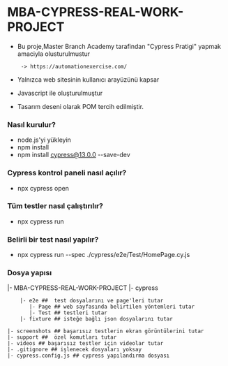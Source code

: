 # MBA-CYPRESS-REAL-WORK-PROJECT

* Bu proje,Master Branch Academy tarafindan "Cypress Pratigi"  yapmak amaciyla olusturulmustur

       -> https://automationexercise.com/

* Yalnızca web sitesinin kullanıcı arayüzünü kapsar

* Javascript ile oluşturulmuştur

* Tasarım deseni olarak POM tercih edilmiştir.

### Nasıl kurulur? ###

* node.js'yi yükleyin
* npm install
* npm install cypress@13.0.0 --save-dev

### Cypress kontrol paneli nasıl açılır? ###

* npx cypress open

### Tüm testler nasıl çalıştırılır? ###

* npx cypress run

### Belirli bir test nasıl yapılır? ###

* npx cypress run --spec ./cypress/e2e/Test/HomePage.cy.js

### Dosya yapısı ###

|- MBA-CYPRESS-REAL-WORK-PROJECT
    |- cypress

        |- e2e ##  test dosyalarını ve page'leri tutar
           |- Page ## web sayfasında belirtilen yöntemleri tutar
           |- Test ## testleri tutar
        |- fixture ## isteğe bağlı json dosyalarını tutar
     
    |- screenshots ## başarısız testlerin ekran görüntülerini tutar
    |- support ##  özel komutları tutar
    |- videos ## başarısız testler için videolar tutar
    |- .gitignore ## işlenecek dosyaları yoksay
    |- cypress.config.js ## cypress yapılandırma dosyası
